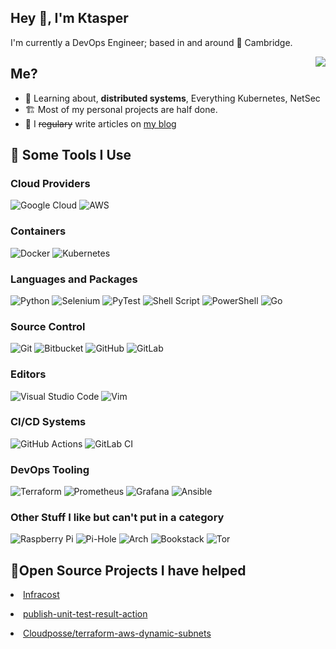 <h2>Hey 👋, I'm Ktasper </h2>

<p>I'm currently a DevOps Engineer; based in and around 🌁 Cambridge.</p>

<img align="right" src="https://media0.giphy.com/media/9o9dh1JRGThC1qxGTJ/giphy.gif?cid=ecf05e47qr5htiacedd22vejengsc6f2nknv3i76lacyikzo&rid=giphy.gif" />
<h2>Me?</h2>
<ul>

<li>🤔 Learning about, <strong>distributed systems</strong>, Everything Kubernetes, NetSec</li>

<li>🏗️ Most of my personal projects are half done</a>.</li>

<li>📝 I <del>regulary</del> write articles on <a href="https://www.ktasper.com/">my blog</a></li>

</ul>

<h2>🚀 Some Tools I Use</h2>

### Cloud Providers
![Google Cloud](https://img.shields.io/badge/GoogleCloud-%234285F4.svg?style=for-the-badge&logo=google-cloud&logoColor=white)
![AWS](https://img.shields.io/badge/AWS-%23FF9900.svg?style=for-the-badge&logo=amazon-aws&logoColor=white)

### Containers
![Docker](https://img.shields.io/badge/docker-%230db7ed.svg?style=for-the-badge&logo=docker&logoColor=white)
![Kubernetes](https://img.shields.io/badge/kubernetes-%23326ce5.svg?style=for-the-badge&logo=kubernetes&logoColor=white)

### Languages and Packages
![Python](https://img.shields.io/badge/python-3670A0?style=for-the-badge&logo=python&logoColor=ffdd54)
![Selenium](https://img.shields.io/badge/-selenium-%43B02A?style=for-the-badge&logo=selenium&logoColor=white)
![PyTest](https://img.shields.io/badge/-PyTest-%23E33332?style=for-the-badge&logo=python&logoColor=white)
![Shell Script](https://img.shields.io/badge/shell_script-%23121011.svg?style=for-the-badge&logo=gnu-bash&logoColor=white)
![PowerShell](https://img.shields.io/badge/PowerShell-%235391FE.svg?style=for-the-badge&logo=powershell&logoColor=white)
![Go](https://img.shields.io/badge/go-%2300ADD8.svg?style=for-the-badge&logo=go&logoColor=white)

### Source Control
![Git](https://img.shields.io/badge/git-%23F05033.svg?style=for-the-badge&logo=git&logoColor=white)
![Bitbucket](https://img.shields.io/badge/bitbucket-%230047B3.svg?style=for-the-badge&logo=bitbucket&logoColor=white)
![GitHub](https://img.shields.io/badge/github-%23121011.svg?style=for-the-badge&logo=github&logoColor=white)
![GitLab](https://img.shields.io/badge/gitlab-%23181717.svg?style=for-the-badge&logo=gitlab&logoColor=white)

### Editors
![Visual Studio Code](https://img.shields.io/badge/Visual%20Studio%20Code-0078d7.svg?style=for-the-badge&logo=visual-studio-code&logoColor=white)
![Vim](https://img.shields.io/badge/VIM-%2311AB00.svg?style=for-the-badge&logo=vim&logoColor=white)

### CI/CD Systems
![GitHub Actions](https://img.shields.io/badge/github%20actions-%232671E5.svg?style=for-the-badge&logo=githubactions&logoColor=white)
![GitLab CI](https://img.shields.io/badge/gitlab%20ci-%23181717.svg?style=for-the-badge&logo=gitlab&logoColor=white)

### DevOps Tooling
![Terraform](https://img.shields.io/badge/terraform-%235835CC.svg?style=for-the-badge&logo=terraform&logoColor=white)
![Prometheus](https://img.shields.io/badge/Prometheus-E6522C?style=for-the-badge&logo=Prometheus&logoColor=white)
![Grafana](https://img.shields.io/badge/grafana-%23F46800.svg?style=for-the-badge&logo=grafana&logoColor=white)
![Ansible](https://img.shields.io/badge/ansible-%231A1918.svg?style=for-the-badge&logo=ansible&logoColor=white)


### Other Stuff I like but can't put in a category
![Raspberry Pi](https://img.shields.io/badge/-RaspberryPi-C51A4A?style=for-the-badge&logo=Raspberry-Pi)
![Pi-Hole](https://img.shields.io/badge/pihole-%2396060C.svg?style=for-the-badge&logo=pi-hole&logoColor=white)
![Arch](https://img.shields.io/badge/Arch%20Linux-1793D1?logo=arch-linux&logoColor=fff&style=for-the-badge)
![Bookstack](https://img.shields.io/badge/Bookstack-%230288D1.svg?style=for-the-badge&logo=bookstack&logoColor=white)
![Tor](https://img.shields.io/badge/Tor-7D4698?style=for-the-badge&logo=Tor-Browser&logoColor=white)

<h2>🚀Open Source Projects I have helped</h2>
<li><a href="https://github.com/infracost/infracost/pull/2640">Infracost</a></p>
<li><a href="https://github.com/EnricoMi/publish-unit-test-result-action/pull/362">publish-unit-test-result-action</a></p>
<li><a href="https://github.com/cloudposse/terraform-aws-dynamic-subnets/pull/156">Cloudposse/terraform-aws-dynamic-subnets</a></p>

